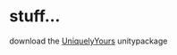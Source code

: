 # stuff...
download the [UniquelyYours](https://github.com/ophura/stuff.../releases/download/unity/UniquelyYours.unitypackage) unitypackage
